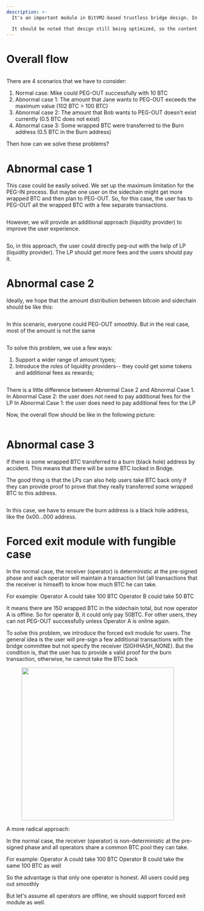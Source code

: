 ```yaml
---
description: >-
  It's an important module in BitVM2-based trustless bridge design. In this section, we will describe how to support fungible tranfer.

  It should be noted that design still being optimized, so the content maybe change in the future.
---
```


# Overall flow

<figure><img src="../../.gitbook/assets/fungible_1.png" alt=""><figcaption></figcaption></figure>

There are 4 scenarios that we have to consider:
1. Normal case:  Mike could PEG-OUT successfully with 10 BTC
2. Abnormal case 1: The amount that Jane wants to PEG-OUT exceeds the maximum value (102 BTC > 100 BTC)
3. Abnormal case 2: The amount that Bob wants to PEG-OUT doesn't exist currently (0.5 BTC does not exist)
4. Abnormal case 3: Some wrapped BTC were transferred to the Burn address (0.5 BTC in the Burn address)

Then how can we solve these problems?

# Abnormal case 1

This case could be easily solved. We set up the maximum limitation for the PEG-IN process. But maybe one user on the sidechain might get more wrapped BTC and then plan to PEG-OUT.
So, for this case, the user has to PEG-OUT all the wrapped BTC with a few separate transactions.

<figure><img src="../../.gitbook/assets/fungible_2.png" alt=""><figcaption></figcaption></figure>

However, we will provide an additional approach (liquidity provider) to improve the user experience. 

<figure><img src="../../.gitbook/assets/fungible_3.png" alt=""><figcaption></figcaption></figure>
So, in this approach, the user could directly peg-out with the help of LP (liquidity provider). The LP should get more fees and the users should pay it.

# Abnormal case 2

Ideally, we hope that the amount distribution between bitcoin and sidechain should be like this:

<figure><img src="../../.gitbook/assets/fungible_4.png" alt=""><figcaption></figcaption></figure>

In this scenario, everyone could PEG-OUT smoothly. But in the real case, most of the amount is not the same

<figure><img src="../../.gitbook/assets/fungible_5.png" alt=""><figcaption></figcaption></figure>

To solve this problem, we use a few ways:
1. Support a wider range of amount types;
2. Introduce the roles of liquidity providers-- they could get some tokens and additional fees as rewards;

<figure><img src="../../.gitbook/assets/fungible_6.png" alt=""><figcaption></figcaption></figure>

There is a little difference between Abnormal Case 2 and Abnormal Case 1.
In Abnormal Case 2: the user does not need to pay additional fees for the LP
In Abnormal Case 1: the user does need to pay additional fees for the LP

Now, the overall flow should be like in the following picture:
<figure><img src="../../.gitbook/assets/fungible_7.png" alt=""><figcaption></figcaption></figure>

#  Abnormal case 3

If there is some wrapped BTC transferred to a burn (black hole) address by accident. This means that there will be some BTC locked in Bridge. 

The good thing is that the LPs can also help users take BTC back only if they can provide proof to prove that they really transferred some wrapped BTC to this address.

<figure><img src="../../.gitbook/assets/fungible_8.png" alt=""><figcaption></figcaption></figure>

In this case, we have to ensure the burn address is a black hole address, like the 0x00...000 address.

# Forced exit module with fungible case

In the normal case, the receiver (operator) is deterministic at the pre-signed phase and each operator will maintain a transaction list (all transactions that the receiver is himself) to know how much BTC he can take.

For example: 
Operator A could take 100 BTC
Operator B could take 50 BTC

It means there are 150 wrapped BTC in the sidechain total, but now operator A is offline.
So for operator B, it could only pay 50BTC. For other users, they can not PEG-OUT successfully unless Operator A is online again.

To solve this problem, we introduce the forced exit module for users. The general idea is the user will pre-sign a few additional transactions with the bridge committee but not specify the receiver (SIGHHASH_NONE). But the condition is, that the user has to provide a valid proof for the burn transaction, otherwise, he cannot take the BTC back

<figure><img src="../../.gitbook/assets/fungible_9.png" width = "400" div align=center/><figcaption></figcaption></figure>

A more radical approach:

In the normal case, the receiver (operator) is non-deterministic at the pre-signed phase and all operators share a common BTC pool they can take.

For example: 
Operator A could take 100 BTC
Operator B could take the same 100 BTC as well

So the advantage is that only one operator is honest. All users could peg out smoothly

But let's assume all operators are offline, we should support forced exit module as well.

<figure><img src="../../.gitbook/assets/fungible_10.png" alt=""><figcaption></figcaption></figure>